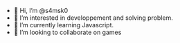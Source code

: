 - 👋 Hi, I’m @s4msk0
- 👀 I’m interested in developpement and solving problem.
- 🌱 I’m currently learning Javascript.
- 💞️ I’m looking to collaborate on games

<!---
s4msk0/s4msk0 is a ✨ special ✨ repository because its `README.md` (this file) appears on your GitHub profile.
You can click the Preview link to take a look at your changes.
--->
